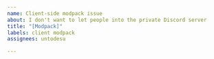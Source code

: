 ```yaml
---
name: Client-side modpack issue
about: I don't want to let people into the private Discord server
title: "[Modpack]"
labels: client modpack
assignees: untodesu

---
```



